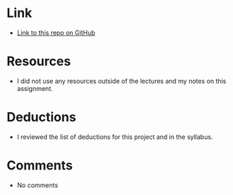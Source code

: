 
# Link

- [Link to this repo on GitHub](https://github.com/acheng742/hw_jquery_cheng_amanda.git)

# Resources
- I did not use any resources outside of the lectures and my notes on this assignment.

# Deductions

- I reviewed the list of deductions for this project and in the syllabus. 

# Comments

- No comments